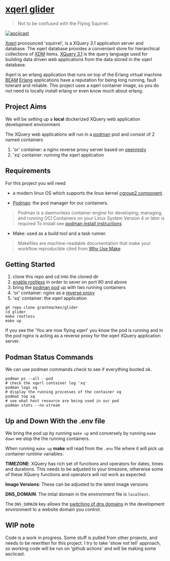 # [xqerl glider](https://en.wikipedia.org/wiki/Squirrel_glider)

>  Not to be confused with the Flying Squirrel.

[![asciicast](https://asciinema.org/a/487137.svg)](https://asciinema.org/a/487137)

[Xqerl](https://github.com/zadean/xqerl) pronounced 'squirrel',  is a XQuery 3.1 application server and database.
 The xqerl database provides a conveniant store for hierarchical collections of [XDM](https://www.w3.org/TR/xpath-datamodel-31/) items. 
[XQuery 3.1](https://www.w3.org/TR/xquery-31/) is the query language used for building data driven web applications 
from the data stored in the xqerl database.

Xqerl is an erlang application that runs on top of the Erlang virtual machine [BEAM](https://en.wikipedia.org/wiki/BEAM_(Erlang_virtual_machine))
[Erlang](https://en.wikipedia.org/wiki/Erlang_(programming_language)) applications have a reputation for being long running, fault tolerant and reliable.
This project uses a xqerl container image, so you do not need to locally install erlang or even know much about erlang.

## Project Aims

We will be setting up a **local** dockerized XQuery web application development environment.

The XQuery web applications will run in a [podman](https://podman.io/) pod and consist of 2 named containers
 1. 'or' container: a nginx reverse proxy server based on [openresty](https://openresty.org/en/)
 2. 'xq' container: running the xqerl application

<!--
The XQuery web applications will serve HTTPS pages and  
can be remotely **deployed** using a single [Google Compute Engine](https://cloud.google.com/compute) instance.
By using [SNI](https://en.wikipedia.org/wiki/Server_Name_Indication), 
our pod will be capable capable of serving multiple dns domains from one cloud instance.
-->

## Requirements

 For this project you will need 
  - a modern linux OS which supports the linux kernel [cgroup2 component](https://facebookmicrosites.github.io/cgroup2/docs/overview).

  - [Podman](https://podman.io/podman): the pod manager for our containers.
  >  Podman is a daemonless container engine for developing, managing, and running OCI Containers on your Linux System
  Version 4 or later is required
  To install see [podman install instructions](https://podman.io/getting-started/installation)

  - Make: used as a build tool and a task runner.
  > Makefiles are machine-readable documentation that make your workflow reproducible
  cited from [Why Use Make](https://bost.ocks.org/mike/make/)

  <!--

  - A [Google Cloud Platform](https://cloud.google.com/free) account: 
  To demonstrate how to deploy to the cloud, we use the Google Cloud Platform(GCP)
  GCP has a [Free Tier](https://cloud.google.com/free) compute engine which won't cost you anything.
  On the free tier, you can deploy on the compute engine instance then scale up as required.

  - [gcloud cli](https://cloud.google.com/sdk/gcloud): the command line cli is 
used to create and manage our Compute Engine virtual machine instance, manage 
DNS managed zones and record sets and executing Podman commands on the Compute 
Engine virtual machine instance

-->

## Getting Started

1. clone this repo and cd into the cloned dir
2. [enable rootless](./docs/on_rootlessness.md) in order to sever on port 80 and above
3. bring the [podman pod](https://docs.podman.io/en/latest/markdown/podman-pod.1.html) up with two running containers
 1. 'or' container: nginx as a [reverse proxy](https://docs.nginx.com/nginx/admin-guide/web-server/reverse-proxy)
 2. 'xq' container: the xqerl application

```shell
gh repo clone grantmacken/glider
cd glider
make rootless
make up
```

If you see the 'You are now flying xqerl' 
you know the pod is running and in the pod nginx is acting as a 
reverse proxy for the xqerl XQuery application server.

## Podman Status Commands 

We can use podman commands check to see if everything booted ok.

```shell
podman ps --all --pod 
# check the xqerl container log 'xq'
podman logs xq
# display the running processes of the container xq
podman top xq
# see what host resource are being used in our pod
podman stats --no-stream
```

## Up and Down With the .env file

We bring the pod up by running `make up` 
and conversely by running `make down` we stop the the running containers.

When running `make up` **make** will read from the `.env` file where it will pick up
container *runtime* variables.

 **TIMEZONE**: XQuery has rich set of functions and operators for 
dates, times and durations. This needs to be adjusted to your timezone, otherwise 
some of these XQuery functions and operators will not work as expected.

**Image Versions**:  These can be adjusted to the latest image versions
 
**DNS_DOMAIN**: The intial domain in the environment file is `localhost`.

The `DNS_DOMAIN` key allows the [switching of dns domains](./docs/dns_domains.md)
in the development environment to a website domain you control.












<!--

1. [Getting Started](docs/getting-started.md): boot up the podman pod, 
 which will run the xqerl XQuery Application Server behind a nginx reverse proxy
2. [Runtime Environment](docs/runtime.md): setting the runtime environment
3. [As A Service](docs/as-a-service.md): turn the pod running the xqerl XQuery
 Application Server into a systemd service

4. [Container Volumes](docs/volumes.md): pod container volumes as build artifacts
5. [Build Cycle](docs/build.md): local development build cycle for building xqerl XQuery Application Server apps
6. [Xqerl Database](docs/xqerl-database.md): storing XDM data items in the xqerl database 
7. [Xqerl Code](docs/xqerl-code.md): compiling and registering XQuery library modules
7. [Static Assets](docs/static-assets.md): preprocessing and storing static assets
7. [Proxy Conf](docs/proxy.md): nginx reverse proxy configuration, rewrites and locations

-->


## WIP note

Code is a work in progress.
Some stuff is pulled from other projects, and needs to be rewritten for this project.
I try to take 'show not tell' approach,
so working code will be run on 'github actions'
and will be making some asciicast.



